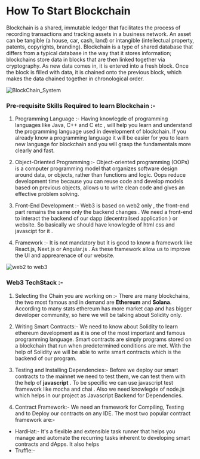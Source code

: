 # How To Start Blockchain

Blockchain is a shared, immutable ledger that facilitates the process of recording transactions and tracking assets in a business network. An asset can be tangible (a house, car, cash, land) or intangible (intellectual property, patents, copyrights, branding). Blockchain is a type of shared database that differs from a typical database in the way that it stores information; blockchains store data in blocks that are then linked together via cryptography. As new data comes in, it is entered into a fresh block. Once the block is filled with data, it is chained onto the previous block, which makes the data chained together in chronological order.



![BlockChain_System](https://user-images.githubusercontent.com/95535448/189102134-4b8ed715-9773-46ed-8e59-b232832e432f.jpg)

### Pre-requisite Skills Required to learn Blockchain :-

1) Programming Language :- Having knowlegde of programming languages like Java, C++ and C  etc , will help you learn and understand the programming language used in development of blockchain. If you already know a programming language it will be easier for you to learn new language for blockchain and you will grasp the fundamentals more clearly and fast.

2) Object-Oriented Programming :- Object-oriented programming (OOPs) is a computer programming model that organizes software design around data, or objects, rather than functions and logic. Oops reduce development time because you can reuse code and develop models based on previous objects, allows u to write clean code and gives an effective problem solving.

3) Front-End Development :- Web3 is based on web2 only , the front-end part remains the same only the backend changes . We need a front-end to interact the backend of our dapp (decentrailsed application ) or website. So basically we should have knowlegde of html css and javascipt for it .

4) Framework :- It is not mandatory but it is good to know a framework like React.js, Next.js or Angular.js . As these framework allow us to improve the UI and apprearenace of our website. 


![web2 to web3](https://user-images.githubusercontent.com/95535448/189154122-2a1be999-38c3-4b49-9385-9a4741e556dc.jpg)



### Web3 TechStack :-

1) Selecting the Chain you are working on :- There are many blockchains, the two most famous and in demand are **Ethereum** and **Solana**. According to many stats
ethereum has more market cap and has bigger developer community, so here we will be talking about Solidity only.

2) Writing Smart Contracts:- We need to know about Solidity to learn ethereum development as it is one of the most important and famous programming language. Smart contracts are simply programs stored on a blockchain that run when predetermined conditions are met. With the help of Solidity we will be able to write smart contracts which is the backend of our program.

3) Testing and Installing Dependencies:- Before we deploy our smart contracts to the mainnet we need to test them, we can test them with the help of **javascript** . To be specific we can use javascript test framework like mocha and chai . Also we need knowlegde of node.js which helps in our project as Javascript Backend for Dependencies.

4) Contract Framework:- We need an framework for Compiling, Testing and to Deploy our contracts on any IDE. The most two popular contract framework are:-
- HardHat:- It's a flexible and extensible task runner that helps you manage and automate the recurring tasks inherent to developing smart contracts and dApps. It also helps 
- Truffle:-
